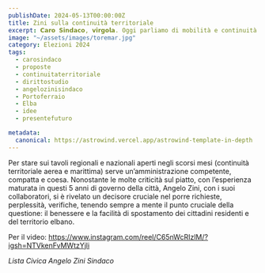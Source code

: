 ```yaml
---
publishDate: 2024-05-13T00:00:00Z
title: Zini sulla continuità territoriale
excerpt: 𝗖𝗮𝗿𝗼 𝗦𝗶𝗻𝗱𝗮𝗰𝗼, 𝘃𝗶𝗿𝗴𝗼𝗹𝗮. Oggi parliamo di mobilità e continuità territoriale
image: "~/assets/images/toremar.jpg"
category: Elezioni 2024
tags:
  - carosindaco
  - proposte
  - continuitaterritoriale
  - dirittostudio
  - angelozinisindaco
  - Portoferraio
  - Elba
  - idee
  - presentefuturo

metadata:
  canonical: https://astrowind.vercel.app/astrowind-template-in-depth
---
```


Per stare sui tavoli regionali e nazionali aperti negli scorsi mesi (continuità territoriale aerea e marittima) serve un’amministrazione competente, compatta e coesa. Nonostante le molte criticità sul piatto, con l’esperienza maturata in questi 5 anni di governo della città, Angelo Zini, con i suoi collaboratori, si è rivelato un decisore cruciale nel porre richieste, perplessità, verifiche, tenendo sempre a mente il punto cruciale della questione: il benessere e la facilità di spostamento dei cittadini residenti e del territorio elbano.

Per il video: https://www.instagram.com/reel/C65nWcRIzlM/?igsh=NTVkenFvMWtzYjli

_Lista Civica Angelo Zini Sindaco_